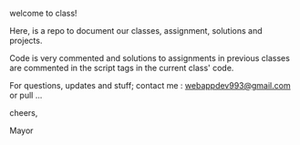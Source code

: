 welcome to class!

Here, is a repo to document our classes, assignment, solutions and projects.

Code is very commented and solutions to assignments in previous classes are commented in the script tags in the current class' code.

For questions, updates and stuff; contact me : webappdev993@gmail.com or pull ...

cheers,

Mayor
